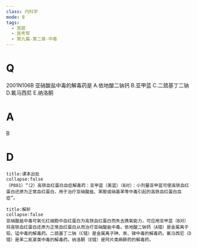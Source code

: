 ```yaml
---
class: 内科学
mode: B
tags:
  - 真题
  - 医考帮
  - 第九篇-第二章-中毒
---
```


# Q
2001N106B 亚硝酸盐中毒的解毒药是
A.依地酸二钠钙
B.亚甲蓝
C.二巯基丁二钠
D.氟马西尼
E.纳洛酮

# A
B
# D
```ad-note
title:课本出处
collapse:false
（P881）“（2）高铁血红蛋白血症解毒药：亚甲蓝（美蓝）（B对）：小剂量亚甲蓝可使高铁血红蛋白还原为正常血红蛋白，用于治疗亚硝酸盐、苯胺或硝基苯等中毒引起的高铁血红蛋白血症”。
```

```ad-summary
title:解析
collapse:false
亚硝酸盐中毒可氧化红细胞中血红蛋白为高铁血红蛋白而失去携氧能力，可应用亚甲蓝（B对）将高铁血红蛋白还原为正常血红蛋白从而治疗亚硝酸盐中毒。依地酸二钠钙（A错）是金属离子铅、锰中毒的解毒药。二巯基丁二钠（C错）是金属离子砷、汞、锑中毒的解毒药。氟马西尼（D错）是苯二氮䓬类中毒的解毒药。纳洛酮（E错）是阿片类麻醉药的解毒药。
```

